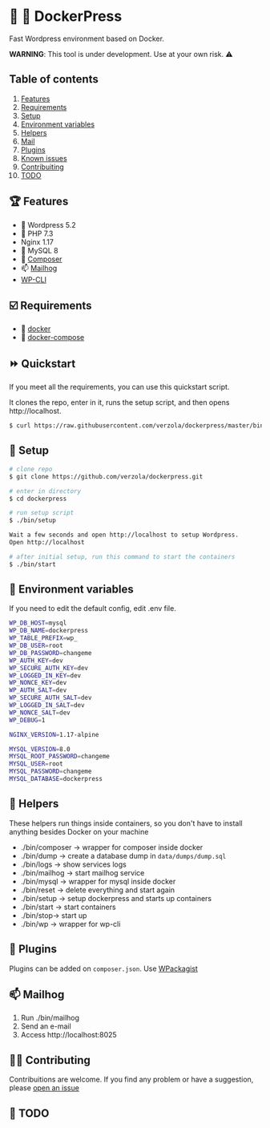 # :whale: :newspaper: DockerPress

Fast Wordpress environment based on Docker.

**WARNING**: This tool is under development. Use at your own risk. :warning:

## Table of contents

1. [Features](#features)
2. [Requirements](#requirements)
3. [Setup](#setup)
4. [Environment variables](#env)
5. [Helpers](#helpers)
6. [Mail](#mail)
7. [Plugins](#plugins)
8. [Known issues](#known-issues)
9. [Contribuiting](#contrib)
10. [TODO](#todo)

## :trophy: Features <a id="features"></a>

- :newspaper: Wordpress 5.2
- :elephant: PHP 7.3
- Nginx 1.17
- :dolphin: MySQL 8
- :musical_score: [Composer](https://getcomposer.org/)
- :mailbox: [Mailhog](https://github.com/mailhog/MailHog)
- [WP-CLI](https://wp-cli.org/)

## :ballot_box_with_check: Requirements <a id="requirements"></a>

- :whale: [docker](https://www.docker.com/get-started)
- :octopus: [docker-compose](https://docs.docker.com/compose/install/)

## :fast_forward: Quickstart

If you meet all the requirements, you can use this quickstart script.

It clones the repo, enter in it, runs the setup script, and then opens http://localhost.

```sh
$ curl https://raw.githubusercontent.com/verzola/dockerpress/master/bin/quickstart | bash
```

## :scroll: Setup <a id="setup"></a>

```sh
# clone repo
$ git clone https://github.com/verzola/dockerpress.git

# enter in directory
$ cd dockerpress

# run setup script
$ ./bin/setup

Wait a few seconds and open http://localhost to setup Wordpress.
Open http://localhost

# after initial setup, run this command to start the containers
$ ./bin/start
```

## :deciduous_tree: Environment variables <a id="env"></a>

If you need to edit the default config, edit .env file.

```sh
WP_DB_HOST=mysql
WP_DB_NAME=dockerpress
WP_TABLE_PREFIX=wp_
WP_DB_USER=root
WP_DB_PASSWORD=changeme
WP_AUTH_KEY=dev
WP_SECURE_AUTH_KEY=dev
WP_LOGGED_IN_KEY=dev
WP_NONCE_KEY=dev
WP_AUTH_SALT=dev
WP_SECURE_AUTH_SALT=dev
WP_LOGGED_IN_SALT=dev
WP_NONCE_SALT=dev
WP_DEBUG=1

NGINX_VERSION=1.17-alpine

MYSQL_VERSION=8.0
MYSQL_ROOT_PASSWORD=changeme
MYSQL_USER=root
MYSQL_PASSWORD=changeme
MYSQL_DATABASE=dockerpress
```

## :robot: Helpers <a id="helpers"></a>

These helpers run things inside containers, so you don't have to install anything besides Docker on your machine

- ./bin/composer -> wrapper for composer inside docker
- ./bin/dump -> create a database dump in `data/dumps/dump.sql`
- ./bin/logs -> show services logs
- ./bin/mailhog -> start mailhog service
- ./bin/mysql -> wrapper for mysql inside docker
- ./bin/reset -> delete everything and start again
- ./bin/setup -> setup dockerpress and starts up containers
- ./bin/start -> start containers
- ./bin/stop-> start up
- ./bin/wp -> wrapper for wp-cli

## :electric_plug: Plugins <a id="plugins"></a>

Plugins can be added on `composer.json`. Use [WPackagist](https://wpackagist.org)

## :mailbox: Mailhog <a id="mail"></a>

1. Run ./bin/mailhog
2. Send an e-mail
3. Access http://localhost:8025

## :raising_hand_woman: Contributing <a id="contrib"></a>

Contribuitions are welcome. If you find any problem or have a suggestion, please [open an issue](https://github.com/verzola/dockerpress/issues/new)

## :memo: TODO <a id="todo"></a>
